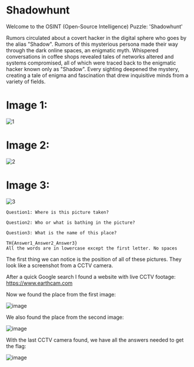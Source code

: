 # Shadowhunt

Welcome to the OSINT (Open-Source Intelligence) Puzzle: 'Shadowhunt'

Rumors circulated about a covert hacker in the digital sphere who goes by the alias "Shadow". Rumors of this mysterious persona made their way through the dark online spaces, an enigmatic myth.
Whispered conversations in coffee shops revealed tales of networks altered and systems compromised, all of which were traced back to the enigmatic hacker known only as "Shadow". Every sighting deepened the mystery, creating a tale of enigma and fascination that drew inquisitive minds from a variety of fields.

# Image 1:

![1](https://github.com/CTF-Citadel/challenges/assets/113849651/63f58eee-e606-4f7c-af9e-2be9cb2210e7)

# Image 2:

![2](https://github.com/CTF-Citadel/challenges/assets/113849651/e652f910-42d9-4e39-9d46-25462d5c6478)

# Image 3:

![3](https://github.com/CTF-Citadel/challenges/assets/113849651/9feb9d79-bcf7-4b2f-a0cb-499440a1bc0f)

```
Question1: Where is this picture taken?

Question2: Who or what is bathing in the picture?

Question3: What is the name of this place?
```
```
TH{Answer1_Answer2_Answer3}
All the words are in lowercase except the first letter. No spaces
```

The first thing we can notice is the position of all of these pictures. They look like a screenshot from a CCTV camera.

After a quick Google search I found a website with live CCTV footage: https://www.earthcam.com

Now we found the place from the first image:

![image](https://github.com/CTF-Citadel/challenges/assets/113849651/ccf98841-3b18-496f-ab05-03212389ca1a)

We also found the place from the second image:

![image](https://github.com/CTF-Citadel/challenges/assets/113849651/cd0b7a97-7296-43fa-8b21-0cb0613fcc33)

With the last CCTV camera found, we have all the answers needed to get the flag:

![image](https://github.com/CTF-Citadel/challenges/assets/113849651/ee25a05f-a75b-4615-b796-c8754e8ee5ff)
